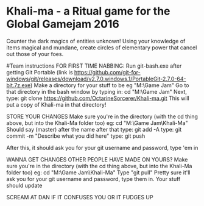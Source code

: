 # Khali-ma - a Ritual game for the Global Gamejam 2016
Counter the dark magics of entities unknown! Using your knowledge of items magical and mundane, create circles of elementary power that cancel out those of your foes.

#Team instructions
FOR FIRST TIME NABBING: Run git-bash.exe after getting Git Portable (link is https://github.com/git-for-windows/git/releases/download/v2.7.0.windows.1/PortableGit-2.7.0-64-bit.7z.exe)
Make a directory for your stuff to be eg "M:\Game Jam"
Go to that directory in the bash window by typing in: cd "M:\Game Jam"
Next, type: git clone https://github.com/OctarineSorcerer/Khali-ma.git
This will put a copy of Khali-ma in that directory!

STORE YOUR CHANGES
Make sure you're in the directory (with the cd thing above, but into the Khali-Ma folder too) eg: cd "M:\Game Jam\Khali-Ma"
Should say (master) after the name after that
type: git add -A
type: git commit -m "Describe what you did here"
type: git push

After this, it should ask you for your git username and password, type 'em in

WANNA GET CHANGES OTHER PEOPLE HAVE MADE ON YOURS?
Make sure you're in the directory (with the cd thing above, but into the Khali-Ma folder too) eg: cd "M:\Game Jam\Khali-Ma"
Type "git pull"
Pretty sure it'll ask you for your git username and password, type them in. Your stuff should update

SCREAM AT DAN IF IT CONFUSES YOU OR IT FUDGES UP
